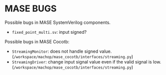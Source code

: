 # MASE BUGS

Possible bugs in MASE SystemVerilog components.

-  `fixed_point_multi.sv`: input signed?

Possible bugs in MASE Cocotb:

- `StreamingMonitor`: does not handle signed value. (`/workspace/machop/mase_cocotb/interfaces/streaming.py`)
- `StreamingDriver`: change input signal value even if the valid signal is low. (`/workspace/machop/mase_cocotb/interfaces/streaming.py`)